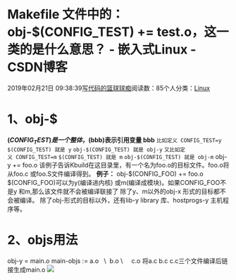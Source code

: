 
# Makefile 文件中的：obj-$(CONFIG_TEST) += test.o，这一类的是什么意思？ - 嵌入式Linux - CSDN博客

2019年02月21日 09:38:39[写代码的篮球球痴](https://me.csdn.net/weiqifa0)阅读数：85个人分类：[Linux																](https://blog.csdn.net/weiqifa0/article/category/1388863)



# 1、obj-$
**$(CONFIG_TEST) 是一个整体，$(bbb)表示引用变量 bbb**
`比如定义 CONFIG_TEST=y`
`$(CONFIG_TEST) 就是 y`
`obj-$(CONFIG_TEST) 就是 obj-y`
`又比如定义 CONFIG_TEST=m`
`$(CONFIG_TEST) 就是 m`
`obj-$(CONFIG_TEST) 就是 obj-m`
obj-y += foo.o 该例子告诉Kbuild在这目录里，有一个名为foo.o的目标文件。foo.o将从foo.c 或foo.S文件编译得到。
**例子：**
obj-$(CONFIG_FOO) += foo.o $(CONFIG_FOO)可以为y(编译进内核) 或m(编译成模块)。如果CONFIG_FOO不是y 和m,那么该文件就不会被编译联接了
除了y、m以外的obj-x 形式的目标都不会被编译。
除了obj-形式的目标以外，还有lib-y library 库、hostprogs-y 主机程序等。

# 2、objs用法
obj-y = main.o
main-objs := a.o   \  b.o \     c.o
将a.c b.c c.c三个文件编译后链接生成main.o
![](https://img-blog.csdnimg.cn/20190221092920559.png)



